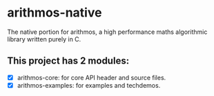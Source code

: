 # arithmos-native

The native portion for arithmos, a high performance maths algorithmic library written purely in C.

## This project has 2 modules: 
- [x] arithmos-core: for core API header and source files.
- [x] arithmos-examples: for examples and techdemos. 